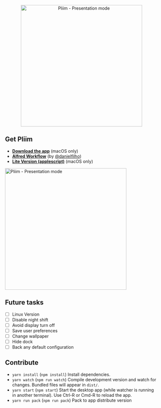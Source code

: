 <div align="center" markdown="1">
<img src="https://dl.dropboxusercontent.com/s/8x4u8bm584dhnnp/readme-image.png" alt="Pliim - Presentation mode" width="400">
</div>

## Get Pliim

- **[Download the app](https://github.com/zehfernandes/pliim/releases)** (macOS only)
- **[Alfred Workflow](https://cloudup.com/c2m9xTqI_9o)** (by [@danielfilho](https://github.com/danielfilho))
- **[Lite Version (applescript)](https://gist.github.com/zehfernandes/427c19c8e7a2672a1d465606910bf679)** (macOS only)

<div align="left" markdown="1">
<img src="https://dl.dropboxusercontent.com/s/ml151x32lxhzppw/preview.png?dl=0" alt="Pliim - Presentation mode" width="400">
</div>

## Future tasks

- [ ] Linux Version
- [ ] Disable night shift
- [ ] Avoid display turn off
- [ ] Save user preferences
- [ ] Change wallpaper
- [ ] Hide dock
- [ ] Back any default configuration

## Contribute

- `yarn install` (`npm install`) Install dependencies.
- `yarn watch` (`npm run watch`) Compile development version and watch for changes. Bundled files will appear in `dist/`.
- `yarn start` (`npm start`) Start the desktop app (while watcher is running in another terminal). Use Ctrl-R or Cmd-R to reload the app.
- `yarn run pack` (`npm run pack`) Pack to app distribute version
